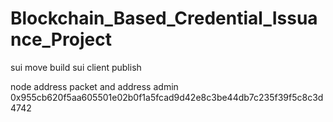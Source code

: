 # Blockchain_Based_Credential_Issuance_Project

sui move build
sui client publish

node address packet and address admin
0x955cb620f5aa605501e02b0f1a5fcad9d42e8c3be44db7c235f39f5c8c3d4742
